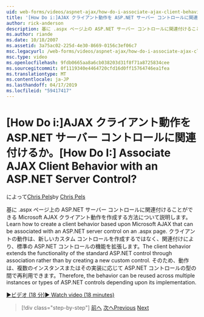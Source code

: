 ```yaml
---
uid: web-forms/videos/aspnet-ajax/how-do-i-associate-ajax-client-behavior-with-an-aspnet-server-control
title: '[How Do i:]AJAX クライアント動作を ASP.NET サーバー コントロールに関連付けるか。 | Microsoft Docs'
author: rick-anderson
description: 基に .aspx ページ上の ASP.NET サーバー コントロールに関連付けることができる Microsoft AJAX クライアント動作を作成する方法について説明します。 クライアントの動作の e.
ms.author: riande
ms.date: 10/18/2007
ms.assetid: 3a75ac02-225d-4e30-8669-0156c3ef06c7
msc.legacyurl: /web-forms/videos/aspnet-ajax/how-do-i-associate-ajax-client-behavior-with-an-aspnet-server-control
msc.type: video
ms.openlocfilehash: 9fdb0665aa8a6cb038203d31f8f71a8725834cee
ms.sourcegitcommit: 0f1119340e4464720cfd16d0ff15764746ea1fea
ms.translationtype: MT
ms.contentlocale: ja-JP
ms.lasthandoff: 04/17/2019
ms.locfileid: "59417417"
---
```

# <a name="how-do-i-associate-ajax-client-behavior-with-an-aspnet-server-control"></a><span data-ttu-id="b1fd8-105">[How Do i:]AJAX クライアント動作を ASP.NET サーバー コントロールに関連付けるか。</span><span class="sxs-lookup"><span data-stu-id="b1fd8-105">[How Do I:] Associate AJAX Client Behavior with an ASP.NET Server Control?</span></span>

<span data-ttu-id="b1fd8-106">によって[Chris Pels](https://twitter.com/chrispels)</span><span class="sxs-lookup"><span data-stu-id="b1fd8-106">by [Chris Pels](https://twitter.com/chrispels)</span></span>

<span data-ttu-id="b1fd8-107">基に .aspx ページ上の ASP.NET サーバー コントロールに関連付けることができる Microsoft AJAX クライアント動作を作成する方法について説明します。</span><span class="sxs-lookup"><span data-stu-id="b1fd8-107">Learn how to create a client behavior based upon Microsoft AJAX that can be associated with an ASP.NET server control on an .aspx page.</span></span> <span data-ttu-id="b1fd8-108">クライアントの動作は、新しいカスタム コントロールを作成するではなく、関連付けにより、標準の ASP.NET コントロールの機能を拡張します。</span><span class="sxs-lookup"><span data-stu-id="b1fd8-108">The client behavior extends the functionality of the standard ASP.NET control through association rather than by creating a new custom control.</span></span> <span data-ttu-id="b1fd8-109">そのため、動作は、複数のインスタンスまたはその実装に応じて ASP.NET コントロールの型の間で再利用できます。</span><span class="sxs-lookup"><span data-stu-id="b1fd8-109">Therefore, the behavior can be reused across multiple instances or types of ASP.NET controls depending upon its implementation.</span></span>

[<span data-ttu-id="b1fd8-110">&#9654;ビデオ (18 分)</span><span class="sxs-lookup"><span data-stu-id="b1fd8-110">&#9654; Watch video (18 minutes)</span></span>](https://channel9.msdn.com/Blogs/ASP-NET-Site-Videos/how-do-i-associate-ajax-client-behavior-with-an-aspnet-server-control)

> [!div class="step-by-step"]
> <span data-ttu-id="b1fd8-111">[前へ](how-do-i-build-custom-server-controls-that-work-with-or-without-aspnet-ajax.md)
> [次へ](how-do-i-retrieve-values-from-server-side-ajax-controls.md)</span><span class="sxs-lookup"><span data-stu-id="b1fd8-111">[Previous](how-do-i-build-custom-server-controls-that-work-with-or-without-aspnet-ajax.md)
[Next](how-do-i-retrieve-values-from-server-side-ajax-controls.md)</span></span>

